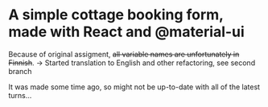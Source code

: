 # A simple cottage booking form, made with React and @material-ui

Because of original assigment, ~~all variable names are unfortunately in Finnish~~. -> Started translation to English and other refactoring, see second branch

It was made some time ago, so might not be up-to-date with all of the latest turns...
